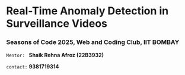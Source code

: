 # Real-Time Anomaly Detection in Surveillance Videos 
### Seasons of Code 2025, Web and Coding Club, IIT BOMBAY

`Mentor: ` **Shaik Rehna Afroz (22B3932)**

`contact:` **9381719314**
